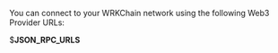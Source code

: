 
You can connect to your WRKChain network using the following Web3 Provider URLs:

$__JSON_RPC_URLS__